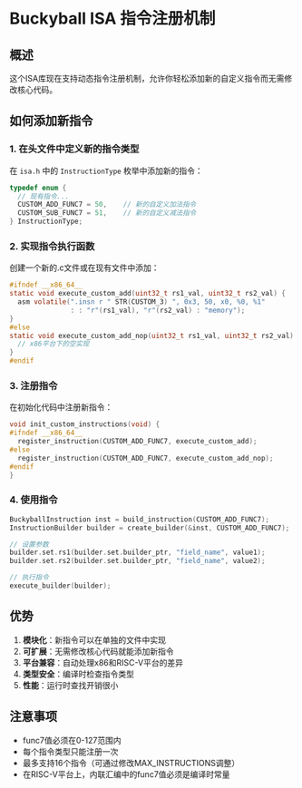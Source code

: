 # Buckyball ISA 指令注册机制

## 概述

这个ISA库现在支持动态指令注册机制，允许你轻松添加新的自定义指令而无需修改核心代码。

## 如何添加新指令

### 1. 在头文件中定义新的指令类型

在 `isa.h` 中的 `InstructionType` 枚举中添加新的指令：

```c
typedef enum {
  // 现有指令...
  CUSTOM_ADD_FUNC7 = 50,    // 新的自定义加法指令
  CUSTOM_SUB_FUNC7 = 51,    // 新的自定义减法指令
} InstructionType;
```

### 2. 实现指令执行函数

创建一个新的.c文件或在现有文件中添加：

```c
#ifndef __x86_64__
static void execute_custom_add(uint32_t rs1_val, uint32_t rs2_val) {
  asm volatile(".insn r " STR(CUSTOM_3) ", 0x3, 50, x0, %0, %1"
               : : "r"(rs1_val), "r"(rs2_val) : "memory");
}
#else
static void execute_custom_add_nop(uint32_t rs1_val, uint32_t rs2_val) {
  // x86平台下的空实现
}
#endif
```

### 3. 注册指令

在初始化代码中注册新指令：

```c
void init_custom_instructions(void) {
#ifndef __x86_64__
  register_instruction(CUSTOM_ADD_FUNC7, execute_custom_add);
#else
  register_instruction(CUSTOM_ADD_FUNC7, execute_custom_add_nop);
#endif
}
```

### 4. 使用指令

```c
BuckyballInstruction inst = build_instruction(CUSTOM_ADD_FUNC7);
InstructionBuilder builder = create_builder(&inst, CUSTOM_ADD_FUNC7);

// 设置参数
builder.set.rs1(builder.set.builder_ptr, "field_name", value1);
builder.set.rs2(builder.set.builder_ptr, "field_name", value2);

// 执行指令
execute_builder(builder);
```

## 优势

1. **模块化**：新指令可以在单独的文件中实现
2. **可扩展**：无需修改核心代码就能添加新指令
3. **平台兼容**：自动处理x86和RISC-V平台的差异
4. **类型安全**：编译时检查指令类型
5. **性能**：运行时查找开销很小

## 注意事项

- func7值必须在0-127范围内
- 每个指令类型只能注册一次
- 最多支持16个指令（可通过修改MAX_INSTRUCTIONS调整）
- 在RISC-V平台上，内联汇编中的func7值必须是编译时常量
